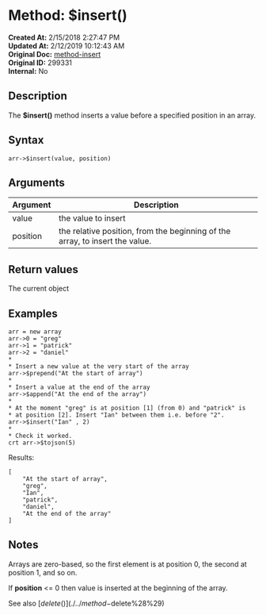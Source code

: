 # Method: $insert()

**Created At:** 2/15/2018 2:27:47 PM  
**Updated At:** 2/12/2019 10:12:43 AM  
**Original Doc:** [method-insert](https://docs.jbase.com/42948-dynamic-objects/method-insert)  
**Original ID:** 299331  
**Internal:** No  

## Description

The **$insert()** method inserts a value before a specified position in an array.

## Syntax

```
arr->$insert(value, position) 
```

## Arguments

| Argument | Description |
| --- | --- |
| value | the value to insert |
| position | the relative position, from the beginning of the array, to insert the value. |

## Return values

The current object

## Examples

```
arr = new array
arr->0 = "greg"
arr->1 = "patrick"
arr->2 = "daniel"
*
* Insert a new value at the very start of the array
arr->$prepend("At the start of array")
*
* Insert a value at the end of the array
arr->$append("At the end of the array")
*
* At the moment "greg" is at position [1] (from 0) and "patrick" is
* at position [2]. Insert "Ian" between them i.e. before "2".
arr->$insert("Ian" , 2)
*
* Check it worked.
crt arr->$tojson(5)
```

Results:

```
[
    "At the start of array",
    "greg",
    "Ian",
    "patrick",
    "daniel",
    "At the end of the array"
]
```

## Notes

Arrays are zero-based, so the first element is at position 0, the second at position 1, and so on.

If **position** &lt;= 0 then value is inserted at the beginning of the array.

See also [$delete()](./../method-$delete%28%29)
